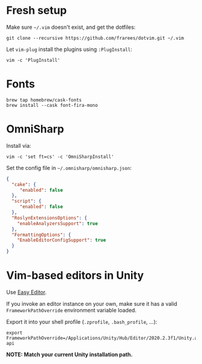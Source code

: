 # Fresh setup

Make sure `~/.vim` doesn't exist, and get the dotfiles:

```
git clone --recursive https://github.com/frarees/dotvim.git ~/.vim
```

Let `vim-plug` install the plugins using `:PlugInstall`:

```
vim -c 'PlugInstall'
```

# Fonts

```
brew tap homebrew/cask-fonts
brew install --cask font-fira-mono
```

# OmniSharp

Install via:

```
vim -c 'set ft=cs' -c 'OmniSharpInstall'
```

Set the config file in `~/.omnisharp/omnisharp.json`:

```json
{
  "cake": {
     "enabled": false
  },
  "script": {
     "enabled": false
  },
  "RoslynExtensionsOptions": {
    "enableAnalyzersSupport": true
  },
  "FormattingOptions": {
    "EnableEditorConfigSupport": true
  }
}
```

# Vim-based editors in Unity

Use [Easy Editor](https://github.com/frarees/easyeditor).

If you invoke an editor instance on your own, make sure it has a valid `FrameworkPathOverride` environment variable loaded.

Export it into your shell profile (`.zprofile`, `.bash_profile`, ...):

```
export FrameworkPathOverride=/Applications/Unity/Hub/Editor/2020.2.3f1/Unity.app/Contents/MonoBleedingEdge/lib/mono/4.7.1-api
```

**NOTE: Match your current Unity installation path.**

